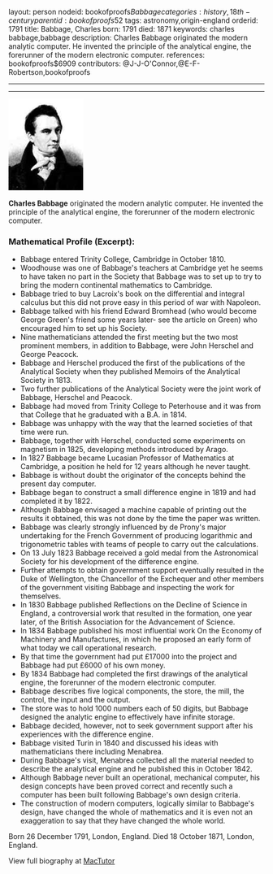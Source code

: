 layout: person
nodeid: bookofproofs$Babbage
categories: history,18th-century
parentid: bookofproofs$52
tags: astronomy,origin-england
orderid: 1791
title: Babbage, Charles
born: 1791
died: 1871
keywords: charles babbage,babbage
description: Charles Babbage originated the modern analytic computer. He invented the principle of the analytical engine, the forerunner of the modern electronic computer.
references: bookofproofs$6909
contributors: @J-J-O'Connor,@E-F-Robertson,bookofproofs

---



---

![Babbage.jpg](https://github.com/bookofproofs/bookofproofs.github.io/blob/main/_sources/_assets/images/portraits/Babbage.jpg?raw=true)

**Charles Babbage** originated the modern analytic computer. He invented the principle of the analytical engine, the forerunner of the modern electronic computer.

### Mathematical Profile (Excerpt):
* Babbage entered Trinity College, Cambridge in October 1810.
* Woodhouse was one of Babbage's teachers at Cambridge yet he seems to have taken no part in the Society that Babbage was to set up to try to bring the modern continental mathematics to Cambridge.
* Babbage tried to buy Lacroix's book on the differential and integral calculus but this did not prove easy in this period of war with Napoleon.
* Babbage talked with his friend Edward Bromhead (who would become George Green's friend some years later- see the article on Green) who encouraged him to set up his Society.
* Nine mathematicians attended the first meeting but the two most prominent members, in addition to Babbage, were John Herschel and George Peacock.
* Babbage and Herschel produced the first of the publications of the Analytical Society when they published Memoirs of the Analytical Society in 1813.
* Two further publications of the Analytical Society were the joint work of Babbage, Herschel and Peacock.
* Babbage had moved from Trinity College to Peterhouse and it was from that College that he graduated with a B.A. in 1814.
* Babbage was unhappy with the way that the learned societies of that time were run.
* Babbage, together with Herschel, conducted some experiments on magnetism in 1825, developing methods introduced by Arago.
* In 1827 Babbage became Lucasian Professor of Mathematics at Cambridge, a position he held for 12 years although he never taught.
* Babbage is without doubt the originator of the concepts behind the present day computer.
* Babbage began to construct a small difference engine in 1819 and had completed it by 1822.
* Although Babbage envisaged a machine capable of printing out the results it obtained, this was not done by the time the paper was written.
* Babbage was clearly strongly influenced by de Prony's major undertaking for the French Government of producing logarithmic and trigonometric tables with teams of people to carry out the calculations.
* On 13 July 1823 Babbage received a gold medal from the Astronomical Society for his development of the difference engine.
* Further attempts to obtain government support eventually resulted in the Duke of Wellington, the Chancellor of the Exchequer and other members of the government visiting Babbage and inspecting the work for themselves.
* In 1830 Babbage published Reflections on the Decline of Science in England, a controversial work that resulted in the formation, one year later, of the British Association for the Advancement of Science.
* In 1834 Babbage published his most influential work On the Economy of Machinery and Manufactures, in which he proposed an early form of what today we call operational research.
* By that time the government had put £17000 into the project and Babbage had put £6000 of his own money.
* By 1834 Babbage had completed the first drawings of the analytical engine, the forerunner of the modern electronic computer.
* Babbage describes five logical components, the store, the mill, the control, the input and the output.
* The store was to hold 1000 numbers each of 50 digits, but Babbage designed the analytic engine to effectively have infinite storage.
* Babbage decided, however, not to seek government support after his experiences with the difference engine.
* Babbage visited Turin in 1840 and discussed his ideas with mathematicians there including Menabrea.
* During Babbage's visit, Menabrea collected all the material needed to describe the analytical engine and he published this in October 1842.
* Although Babbage never built an operational, mechanical computer, his design concepts have been proved correct and recently such a computer has been built following Babbage's own design criteria.
* The construction of modern computers, logically similar to Babbage's design, have changed the whole of mathematics and it is even not an exaggeration to say that they have changed the whole world.

Born 26 December 1791, London, England. Died 18 October 1871, London, England.

View full biography at [MacTutor](https://mathshistory.st-andrews.ac.uk/Biographies/Babbage/)
